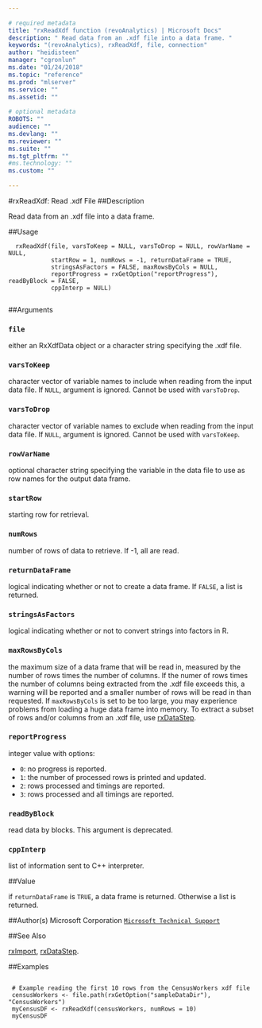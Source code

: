 ```yaml
--- 
 
# required metadata 
title: "rxReadXdf function (revoAnalytics) | Microsoft Docs" 
description: " Read data from an .xdf file into a data frame. " 
keywords: "(revoAnalytics), rxReadXdf, file, connection" 
author: "heidisteen" 
manager: "cgronlun" 
ms.date: "01/24/2018" 
ms.topic: "reference" 
ms.prod: "mlserver" 
ms.service: "" 
ms.assetid: "" 
 
# optional metadata 
ROBOTS: "" 
audience: "" 
ms.devlang: "" 
ms.reviewer: "" 
ms.suite: "" 
ms.tgt_pltfrm: "" 
#ms.technology: "" 
ms.custom: "" 
 
--- 
```

 
 
 #rxReadXdf: Read .xdf File 
 ##Description
 
Read data from an .xdf file into a data frame.
 
 
 ##Usage

```   
  rxReadXdf(file, varsToKeep = NULL, varsToDrop = NULL, rowVarName = NULL,
            startRow = 1, numRows = -1, returnDataFrame = TRUE,
            stringsAsFactors = FALSE, maxRowsByCols = NULL,
            reportProgress = rxGetOption("reportProgress"), readByBlock = FALSE,
            cppInterp = NULL) 
 
```
 
 ##Arguments

   
    
 ### `file`
 either an RxXdfData object or a character string specifying the .xdf file. 
  
  
    
 ### `varsToKeep`
 character vector of variable names to include when reading from the input data file. If `NULL`, argument is ignored. Cannot be used with `varsToDrop`. 
  
  
    
 ### `varsToDrop`
 character vector of variable names to exclude when reading from the input data file. If `NULL`, argument is ignored. Cannot be used with `varsToKeep`. 
  
  
    
 ### `rowVarName`
 optional character string specifying the variable in the data file to use as row names for the output data frame. 
  
  
    
 ### `startRow`
 starting row for retrieval. 
  
  
    
 ### `numRows`
 number of rows of data to retrieve. If -1, all are read. 
  
  
    
 ### `returnDataFrame`
 logical indicating whether or not to create a data frame. If `FALSE`, a list is returned. 
  
  
    
 ### `stringsAsFactors`
 logical indicating whether or not to convert strings into factors in R. 
  
  
    
 ### `maxRowsByCols`
 the maximum size of a data frame that will be read in, measured by the number of rows times the number of columns. If the numer of rows times the number of columns being extracted from the .xdf file exceeds this, a warning will be reported and a smaller number of rows will be read in than requested. If `maxRowsByCols` is set to be too large, you may experience problems  from loading a huge data frame into memory. To extract a subset of rows  and/or columns from an .xdf file, use [rxDataStep](rxDataStep.md). 
  
  
    
 ### `reportProgress`
 integer value with options:  
*   `0`: no progress is reported. 
*   `1`: the number of processed rows is printed and updated. 
*   `2`: rows processed and timings are reported. 
*   `3`: rows processed and all timings are reported. 
  
  
  
    
 ### `readByBlock`
 read data by blocks. This argument is deprecated. 
  
  
    
 ### `cppInterp`
 list of information sent to C++ interpreter. 
  
 
 
 ##Value
 
if `returnDataFrame` is `TRUE`, a data frame is returned. Otherwise
a list is returned.
 
 ##Author(s)
 Microsoft Corporation [`Microsoft Technical Support`](https://go.microsoft.com/fwlink/?LinkID=698556&clcid=0x409)
 
 
 ##See Also
 
[rxImport](rxImport.md),
[rxDataStep](rxDataStep.md).
   
 ##Examples

 ```
   
  # Example reading the first 10 rows from the CensusWorkers xdf file
  censusWorkers <- file.path(rxGetOption("sampleDataDir"), "CensusWorkers")
  myCensusDF <- rxReadXdf(censusWorkers, numRows = 10)
  myCensusDF
 
```
 
 
 
